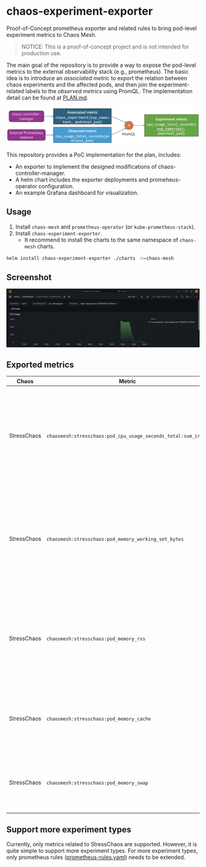 # chaos-experiment-exporter

Proof-of-Concept prometheus exporter and related rules to bring pod-level experiment metrics to Chaos Mesh.

> NOTICE: This is a proof-of-concept project and is not intended for production use.

The main goal of the repository is to provide a way to expose the pod-level metrics to the external observability stack (e.g., prometheus). The basic idea is to introduce an *associated metric* to export the relation between chaos experiments and the affected pods, and then join the experiment-related labels to the *observed metrics* using PromQL. The implementation detail can be found at [PLAN.md](PLAN.md).

![Basic Idea](assets/basic-idea.png)

This repository provides a PoC implementation for the plan, includes:

- An exporter to implement the designed modifications of chaos-controller-manager.
- A helm chart includes the exporter deployments and promeheus-operator configuration.
- An example Grafana dashboard for visualization.

## Usage

1. Install `chaos-mesh` and `prometheus-operator` (or `kube-prometheus-stack`).
2. Install `chaos-experiment-exporter`.
   * It recommend to install the charts to the same namespace of `chaos-mesh` charts.

```bash
helm install chaos-experiment-exporter ./charts -n=chaos-mesh
```

## Screenshot

![Grafana Dashboard](assets/example-grafana-dashboard.png)

## Exported metrics

| Chaos       | Metric                                                       | Description                                                  |
| ----------- | ------------------------------------------------------------ | ------------------------------------------------------------ |
| StressChaos | `chaosmesh:stresschaos:pod_cpu_usage_seconds_total:sum_irate` | Provides the sum of the rate of CPU usage in seconds for each pod affected by a StressChaos experiment, offering a real-time view of CPU stress effects. |
| StressChaos | `chaosmesh:stresschaos:pod_memory_working_set_bytes`         | Measures the total working set of memory in bytes for pods affected by a StressChaos experiment, indicating the current memory actively used by the pod. |
| StressChaos | `chaosmesh:stresschaos:pod_memory_rss`                       | Records the Resident Set Size, the portion of memory occupied by a process that is held in RAM, for pods affected by a StressChaos experiment. |
| StressChaos | `chaosmesh:stresschaos:pod_memory_cache`                     | Tracks the amount of memory in bytes used for cache by the pods affected by a StressChaos experiment. |
| StressChaos | `chaosmesh:stresschaos:pod_memory_swap`                      | Reports the swap memory usage for pods affected by a StressChaos experiment. |

## Support more experiment types

Currently, only metrics related to StressChaos are supported. However, it is quite simple to support more experiment types. For more experiment types, only prometheus rules ([prometheus-rules.yaml](charts/templates/prometheus-rules.yaml)) needs to be extended.
